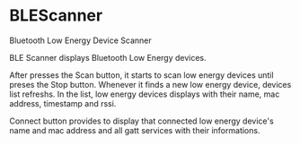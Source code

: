 # BLEScanner
Bluetooth Low Energy Device Scanner 

BLE Scanner displays Bluetooth Low Energy devices.

After presses the Scan button, it starts to scan low energy devices until preses the Stop button. Whenever it finds a new low energy device, devices list refreshs.
In the list, low energy devices displays with their name, mac address, timestamp and rssi.

Connect button provides to display that connected low energy device's name and mac address  and all gatt services with their informations.
